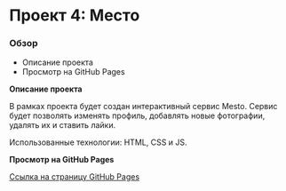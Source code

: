 # Проект 4: Место

### Обзор

* Описание проекта
* Просмотр на GitHub Pages

**Описание проекта**

В рамках проекта будет создан интерактивный сервис Mesto.
Сервис будет позволять изменять профиль, добавлять новые фотографии, удалять их и ставить лайки.

Использованные технологии: HTML, CSS и JS.


**Просмотр на GitHub Pages**

[Ссылка на страницу GitHub Pages](https://khantagiev.github.io/mesto/index.html)
